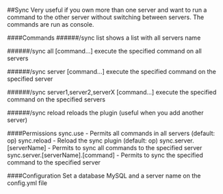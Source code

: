 ##Sync
Very useful if you own more than one server and want to run a command to the other server without switching between servers.
The commands are run as console.

####Commands
######/sync list
shows a list with all servers name

######/sync all [command...]
execute the specified command on all servers

######/sync server [command...]
execute the specified command on the specified server

######/sync server1,server2,serverX [command...]
execute the specified command on the specified servers

######/sync reload
reloads the plugin (useful when you add another server)

####Permissions
sync.use - Permits all commands in all servers (default: op)
sync.reload - Reload the sync plugin (default: op)
sync.server.[serverName] - Permits to sync all commands to the specified server
sync.server.[serverName].[command] - Permits to sync the specified command to the specified server

####Configuration
Set a database MySQL and a server name on the config.yml file
